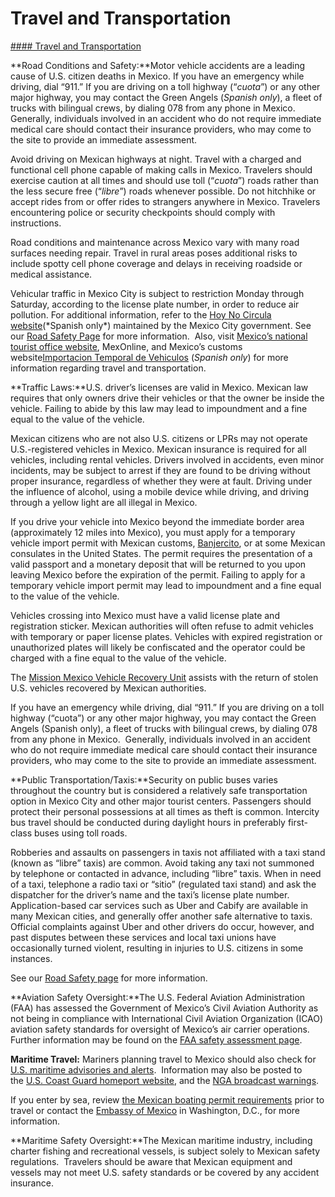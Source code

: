 # Travel and Transportation

[#### Travel and Transportation](javascript:void(0); "Travel and Transportation")

**Road Conditions and Safety:**Motor vehicle accidents are a leading cause of U.S. citizen deaths in Mexico. If you have an emergency while driving, dial “911.” If you are driving on a toll highway (“*cuota*”) or any other major highway, you may contact the Green Angels (*Spanish only*), a fleet of trucks with bilingual crews, by dialing 078 from any phone in Mexico.  Generally, individuals involved in an accident who do not require immediate medical care should contact their insurance providers, who may come to the site to provide an immediate assessment.

Avoid driving on Mexican highways at night. Travel with a charged and functional cell phone capable of making calls in Mexico. Travelers should exercise caution at all times and should use toll (“*cuota*”) roads rather than the less secure free (“*libre*”) roads whenever possible. Do not hitchhike or accept rides from or offer rides to strangers anywhere in Mexico. Travelers encountering police or security checkpoints should comply with instructions.

Road conditions and maintenance across Mexico vary with many road surfaces needing repair. Travel in rural areas poses additional risks to include spotty cell phone coverage and delays in receiving roadside or medical assistance.

Vehicular traffic in Mexico City is subject to restriction Monday through Saturday, according to the license plate number, in order to reduce air pollution. For additional information, refer to the [Hoy No Circula website](https://sma.edomex.gob.mx/hoy_no_circula#:~:text=Acuerdo%20que%20establece%20las%20medidas,atmosf%C3%A9rica%20y%20contingencias%20ambientales%20atmosf%C3%A9ricas.)(*Spanish only*) maintained by the Mexico City government. See our [Road Safety Page](http://travel.state.gov/content/passports/en/go/safety/road.html) for more information.  Also, visit [Mexico’s national tourist office website](https://www.gob.mx/sectur), MexOnline, and Mexico’s customs website[Importacion Temporal de Vehiculos](https://www.banjercito.com.mx/registroVehiculos/) (*Spanish only*) for more information regarding travel and transportation.

**Traffic Laws:**U.S. driver’s licenses are valid in Mexico. Mexican law requires that only owners drive their vehicles or that the owner be inside the vehicle. Failing to abide by this law may lead to impoundment and a fine equal to the value of the vehicle.

Mexican citizens who are not also U.S. citizens or LPRs may not operate U.S.-registered vehicles in Mexico. Mexican insurance is required for all vehicles, including rental vehicles. Drivers involved in accidents, even minor incidents, may be subject to arrest if they are found to be driving without proper insurance, regardless of whether they were at fault. Driving under the influence of alcohol, using a mobile device while driving, and driving through a yellow light are all illegal in Mexico.

If you drive your vehicle into Mexico beyond the immediate border area (approximately 12 miles into Mexico), you must apply for a temporary vehicle import permit with Mexican customs, [Banjercito](https://www.gob.mx/banjercito/articulos/sistema-de-importacion-temporal-de-vehiculos), or at some Mexican consulates in the United States. The permit requires the presentation of a valid passport and a monetary deposit that will be returned to you upon leaving Mexico before the expiration of the permit. Failing to apply for a temporary vehicle import permit may lead to impoundment and a fine equal to the value of the vehicle.

Vehicles crossing into Mexico must have a valid license plate and registration sticker. Mexican authorities will often refuse to admit vehicles with temporary or paper license plates. Vehicles with expired registration or unauthorized plates will likely be confiscated and the operator could be charged with a fine equal to the value of the vehicle.

The [Mission Mexico Vehicle Recovery Unit](https://mx.usembassy.gov/vehicle-recovery-unit/) assists with the return of stolen U.S. vehicles recovered by Mexican authorities.

If you have an emergency while driving, dial “911.” If you are driving on a toll highway (“cuota”) or any other major highway, you may contact the Green Angels (Spanish only), a fleet of trucks with bilingual crews, by dialing 078 from any phone in Mexico.  Generally, individuals involved in an accident who do not require immediate medical care should contact their insurance providers, who may come to the site to provide an immediate assessment.

**Public Transportation/Taxis:**Security on public buses varies throughout the country but is considered a relatively safe transportation option in Mexico City and other major tourist centers. Passengers should protect their personal possessions at all times as theft is common. Intercity bus travel should be conducted during daylight hours in preferably first-class buses using toll roads.

Robberies and assaults on passengers in taxis not affiliated with a taxi stand (known as “libre” taxis) are common. Avoid taking any taxi not summoned by telephone or contacted in advance, including “libre” taxis. When in need of a taxi, telephone a radio taxi or “sitio” (regulated taxi stand) and ask the dispatcher for the driver’s name and the taxi’s license plate number. Application-based car services such as Uber and Cabify are available in many Mexican cities, and generally offer another safe alternative to taxis. Official complaints against Uber and other drivers do occur, however, and past disputes between these services and local taxi unions have occasionally turned violent, resulting in injuries to U.S. citizens in some instances.

See our [Road Safety page](http://travel.state.gov/content/passports/english/go/safety/road.html) for more information.

**Aviation Safety Oversight:**The U.S. Federal Aviation Administration (FAA) has assessed the Government of Mexico’s Civil Aviation Authority as not being in compliance with International Civil Aviation Organization (ICAO) aviation safety standards for oversight of Mexico’s air carrier operations. Further information may be found on the [FAA safety assessment page](https://www.faa.gov/about/initiatives/iasa).

**Maritime Travel:** Mariners planning travel to Mexico should also check for [U.S. maritime advisories and alerts](http://www.maritime.dot.gov/msci-alerts).  Information may also be posted to the [U.S. Coast Guard homeport website](https://homeport.uscg.mil/), and the [NGA broadcast warnings](https://msi.nga.mil/NavWarnings).

If you enter by sea, review [the Mexican boating permit requirements](https://www.gob.mx/tramites/ficha/permiso-temporal-para-la-navegacion-de-cabotaje-a-embarcaciones-extranjeras/SCT2939) prior to travel or contact the [Embassy of Mexico](https://travel.state.gov/content/travel/en/international-travel/International-Travel-Country-Information-Pages/Mexico.html#ExternalPopup) in Washington, D.C., for more information.

**Maritime Safety Oversight:**The Mexican maritime industry, including charter fishing and recreational vessels, is subject solely to Mexican safety regulations.  Travelers should be aware that Mexican equipment and vessels may not meet U.S. safety standards or be covered by any accident insurance.